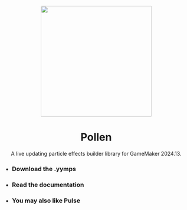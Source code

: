 <p align="center">
  <img src=https://i.imgur.com/DnBMqSZ.png style="display:block; margin:auto; width:300px">
</p>

<h1 align="center">Pollen</h1>

<p align="center">
A live updating particle effects builder library for GameMaker 2024.13.<br>
</p>


- ### Download the .yymps
  
- ### Read the documentation
  
- ### You may also like Pulse
